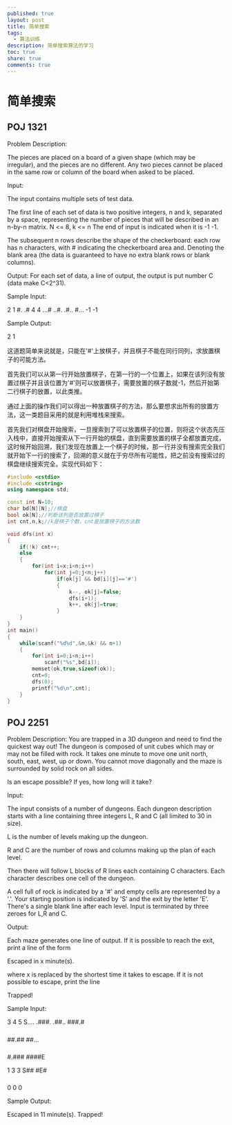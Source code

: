 ```yaml
---
published: true
layout: post
title: 简单搜索
tags:
  - 算法训练
description: 简单搜索算法的学习
toc: true
share: true
comments: true
---
```

# 简单搜索

## POJ 1321

Problem Description:

The pieces are placed on a board of a given shape (which may be irregular), and the pieces are no 
different. Any two pieces cannot be placed in the same row or column of the board when asked to be placed.

Input:

The input contains multiple sets of test data.

The first line of each set of data is two positive integers, n and k, separated by a space, representing the number of pieces that will be described in an n-by-n matrix. N <= 8, k <= n
The end of input is indicated when it is -1 -1.

The subsequent n rows describe the shape of the checkerboard: each row has n characters, with # indicating the checkerboard area and. Denoting the blank area (the data is guaranteed to have no extra blank rows or blank columns).

Output:
For each set of data, a line of output, the output is put number C (data make C<2^31).

Sample Input:

2 1
#.
.#
4 4
...#
..#.
.#..
#...
-1 -1

Sample Output:

2
1

这道题简单来说就是，只能在'#'上放棋子，并且棋子不能在同行同列，求放置棋子的可能方法。

首先我们可以从第一行开始放置棋子，在第一行的一个位置上，如果在该列没有放置过棋子并且该位置为'#'则可以放置棋子，需要放置的棋子数就-1，然后开始第二行棋子的放置，以此类推。

通过上面的操作我们可以得出一种放置棋子的方法，那么要想求出所有的放置方法，这一类题目采用的就是利用堆栈来搜索。

首先我们对棋盘开始搜索，一旦搜索到了可以放置棋子的位置，则将这个状态先压入栈中，直接开始搜索从下一行开始的棋盘，直到需要放置的棋子全都放置完成，这时候开始回溯，我们发现在放置上一个棋子的时候，那一行并没有搜索完全我们就开始下一行的搜索了，回溯的意义就在于穷尽所有可能性，把之前没有搜索过的棋盘继续搜索完全。实现代码如下：

```cpp
#include <cstdio>
#include <cstring>
using namespace std;

const int N=10;
char bd[N][N];//棋盘
bool ok[N];//判断该列是否放置过棋子
int cnt,n,k;//k是棋子个数，cnt是放置棋子的方法数

void dfs(int x)
{
    if(!k) cnt++;
    else
    {
        for(int i=x;i<n;i++)
            for(int j=0;j<n;j++)
                if(ok[j] && bd[i][j]=='#')
                {
                    k--, ok[j]=false;
                    dfs(i+1);
                    k++, ok[j]=true;
                }
    }
}
int main()
{
    while(scanf("%d%d",&n,&k) && n+1)
    {
        for(int i=0;i<n;i++)
            scanf("%s",bd[i]);
        memset(ok,true,sizeof(ok));
        cnt=0;
        dfs(0);
        printf("%d\n",cnt);
    }
}
```

## POJ 2251

Problem Description:
You are trapped in a 3D dungeon and need to find the quickest way out! The dungeon is composed of unit cubes which may or may not be filled with rock. It takes one minute to move one unit north, south, east, west, up or down. You cannot move diagonally and the maze is surrounded by solid rock on all sides.

Is an escape possible? If yes, how long will it take? 

Input:

The input consists of a number of dungeons. Each dungeon description starts with a line containing three integers L, R and C (all limited to 30 in size).

L is the number of levels making up the dungeon.

R and C are the number of rows and columns making up the plan of each level.

Then there will follow L blocks of R lines each containing C characters. Each character describes one cell of the dungeon. 

A cell full of rock is indicated by a '#' and empty cells are represented by a '.'. Your starting position is indicated by 'S' and the exit by the letter 'E'. There's a single blank line after each level. Input is terminated by three zeroes for L,R and C. 

Output:

Each maze generates one line of output. If it is possible to reach the exit, print a line of the form

   Escaped in x minute(s). 


where x is replaced by the shortest time it takes to escape.
If it is not possible to escape, print the line

   Trapped! 

Sample Input:

3 4 5
S....
.###.
.##..
###.#

#####
#####
##.##
##...

#####
#####
#.###
####E

1 3 3
S##
#E#
###

0 0 0

Sample Output:

Escaped in 11 minute(s).
Trapped!